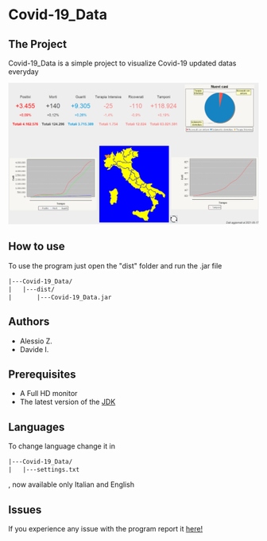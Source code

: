 # Covid-19_Data
<h2>The Project</h2>
<p>Covid-19_Data is a simple project to visualize Covid-19 updated datas everyday</p>
<img src="readme_header.png">
<h2>How to use</h2>
<p>To use the program just open the "dist" folder and run the .jar file</p>

```
|---Covid-19_Data/
|   |---dist/
|       |---Covid-19_Data.jar
```
<h2>Authors</h2>
<ul>
  <li>Alessio Z.</li>
  <li>Davide I.</li>
</ul>
<h2>Prerequisites</h2>
<ul>
  <li>A Full HD monitor</li>
  <li>The latest version of the <a href="https://www.oracle.com/java/technologies/javase-jdk16-downloads.html" target="_blank">JDK</a></li>
</ul>
<h2>Languages</h2>
<p>To change language change it in 
  
```
|---Covid-19_Data/
|   |---settings.txt
```
, now available only Italian and English</p>
<h2>Issues</h2>
<p>If you experience any issue with the program report it <a href="https://github.com/Lario333/Covid-19_Data/issues">here!</a></p>

